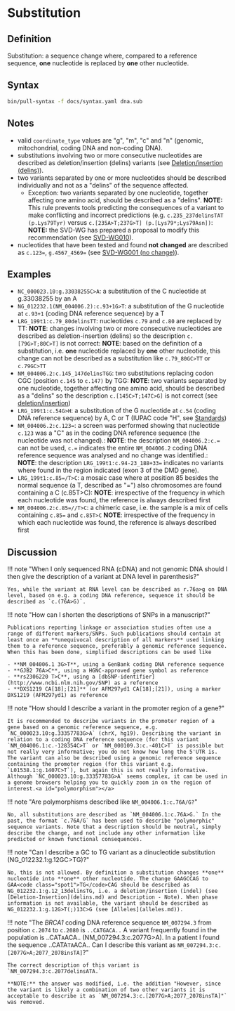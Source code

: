 # Substitution

## Definition

Substitution: a sequence change where, compared to a reference sequence, **one** nucleotide is replaced by **one** other nucleotide.

## Syntax

```sh exec="true"
bin/pull-syntax -f docs/syntax.yaml dna.sub
```

## Notes

- valid `coordinate_type` values are "g", "m", "c" and "n" (genomic, mitochondrial, coding DNA and non-coding DNA).
- substitutions involving two or more consecutive nucleotides are described as deletion/insertion (delins) variants (see [Deletion/insertion (delins)](delins.md)).
- two variants separated by one or more nucleotides should be described individually and not as a "delins" of the sequence affected.
  - Exception: two variants separated by one nucleotide, together affecting one amino acid, should be described as a "delins". **NOTE:** This rule prevents tools predicting the consequences of a variant to make conflicting and incorrect predictions (e.g. `c.235_237delinsTAT (p.Lys79Tyr)` versus `c.[235A>T;237G>T] (p.[Lys79*;Lys79Asn])`: **NOTE:** the SVD-WG has prepared a proposal to modify this recommendation (see [SVD-WG010](../../consultation/SVD-WG010.md)).
- nucleotides that have been tested and found **not changed** are described as `c.123=`, `g.4567_4569=` (see [SVD-WG001 (no change)](../../consultation/SVD-WG001.md)).
<!-- - it is not correct to describe "_polymorphisms_" as `c.76A/G` (see [Discussions](#polymorphism)). -->

## Examples

- `NC_000023.10:g.33038255C>A`: a substitution of the C nucleotide at g.33038255 by an A
- `NG_012232.1(NM_004006.2):c.93+1G>T`: a substitution of the G nucleotide at `c.93+1` (coding DNA reference sequence) by a T
- `LRG_199t1:c.79_80delinsTT`: nucleotides `c.79` and `c.80` are replaced by TT: **NOTE**: changes involving two or more consecutive nucleotides are described as deletion-insertion (delins) so the description `c.[79G>T;80C>T]` is not correct: **NOTE**: based on the definition of a substitution, i.e. **one** nucleotide replaced by **one** other nucleotide, this change can not be described as a substitution like `c.79_80GC>TT` or `c.79GC>TT`
- `NM_004006.2:c.145_147delinsTGG`: two substitutions replacing codon CGC (position `c.145` to `c.147)` by TGG: **NOTE**: two variants separated by one nucleotide, together affecting one amino acid, should be described as a "delins" so the description `c.[145C>T;147C>G]` is not correct (see [deletion/insertion]())
- `LRG_199t1:c.54G>H`: a substitution of the G nucleotide at `c.54` (coding DNA reference sequence) by A, C or T (IUPAC code "H", see [Standards](../../background/standards.md))
- `NM_004006.2:c.123=`: a screen was performed showing that nucleotide `c.123` was a "C" as in the coding DNA reference sequence (the nucleotide was not changed).: **NOTE**: the description `NM_004006.2:c.=` can not be used, `c.=` indicates the entire `NM_004006.2` coding DNA reference sequence was analysed and no change was identified.: **NOTE**: the description `LRG_199t1:c.94-23_188+33=` indicates no variants where found in the region indicated (exon 3 of the DMD gene).
- `LRG_199t1:c.85=/T>C`: a mosaic case where at position 85 besides the normal sequence (a T, described as "=") also chromosomes are found containing a C (c.85T>C): **NOTE**: irrespective of the frequency in which each nucleotide was found, the reference is always described first
- `NM_004006.2:c.85=//T>C`: a chimeric case, i.e. the sample is a mix of cells containing `c.85=` and `c.85T>C` **NOTE**: irrespective of the frequency in which each nucleotide was found, the reference is always described first

## Discussion

!!! note "When I only sequenced RNA (cDNA) and not genomic DNA should I then give the description of a variant at DNA level in parenthesis?"

    Yes, while the variant at RNA level can be described as r.76a>g on DNA level, based on e.g. a coding DNA reference, sequence it should be described as `c.(76A>G)`.

!!! note "How can I shorten the descriptions of SNPs in a manuscript?"

    Publications reporting linkage or association studies often use a range of different markers/SNPs. Such publications should contain at least once an **unequivocal description of all markers** used linking them to a reference sequence, preferably a genomic reference sequence. When this has been done, simplified descriptions can be used like

    - **NM_004006.1 3G>T**, using a GenBank coding DNA reference sequence
    - **GJB2 76A>C**, using a HGNC-approved gene symbol as reference
    - **rs2306220 T>C**, using a [dbSNP-identifier](http://www.ncbi.nlm.nih.gov/SNP) as a reference
    - **DXS1219 CA[18];[21]** (or AFM297yd1 CA[18];[21]), using a marker DXS1219 (AFM297yd1) as reference

!!! note "How should I describe a variant in the promoter region of a gene?"

    It is recommended to describe variants in the promoter region of a gene based on a genomic reference sequence, e.g. `NC_000023.10:g.33357783G>A` (chrX, hg19). Describing the variant in relation to a coding DNA reference sequence (for this variant `NM_004006.1:c.-128354C>T` or `NM_000109.3:c.-401C>T` is possible but not really very informative; you do not know how long the 5'UTR is. The variant can also be described using a genomic reference sequence containing the promoter region (for this variant e.g. `L01538.1:g.1407C>T`), but again this is not really informative. Although `NC_000023.10:g.33357783G>A` seems complex, it can be used in a genome browsers helping you to quickly zoom in on the region of interest.<a id="polymorphism"></a>

!!! note "Are polymorphisms described like `NM_004006.1:c.76A/G?`"

    No, all substitutions are described as `NM_004006.1:c.76A>G.` In the past, the format `c.76A/G` has been used to describe "polymorphic" sequence variants. Note that a description should be neutral, simply describe the change, and not include any other information like predicted or known functional consequences.

!!! note "Can I describe a GC to TG variant as a dinucleotide substitution (NG_012232.1:g.12GC>TG)?"

    No, this is not allowed. By definition a substitution changes **one** nucleotide into **one** other nucleotide. The change GAAGCCAG to GAA<code class="spot1">TG</code>CAG should be described as NG_012232.1:g.12_13delinsTG, i.e. a deletion/insertion (indel) (see [Deletion-Insertion](delins.md) and Description - Note). When phase information is not available, the variant should be described as NG_012232.1:g.12G>T(;)13C>G (see [Alleles](alleles.md)).

!!! note "The _BRCA1_ coding DNA reference sequence `NM_007294.3` from position `c.2074` to `c.2080` is `..CATGACA..` A variant frequently found in the population is ..CAT<code class="spot1">A</code>ACA.. (NM_007294.3:c.2077G>A). In a patient I found the sequence ..CATA<code class="spot1">TA</code>ACA.. Can I describe this variant as `NM_007294.3:c.[2077G>A;2077_2078insTA]`?"

    The correct description of this variant is `NM_007294.3:c.2077delinsATA.`

    **NOTE:** the answer was modified, i.e. the addition "However, since the variant is likely a combination of two other variants it is acceptable to describe it as `NM_007294.3:c.[2077G>A;2077_2078insTA]"` was removed.
